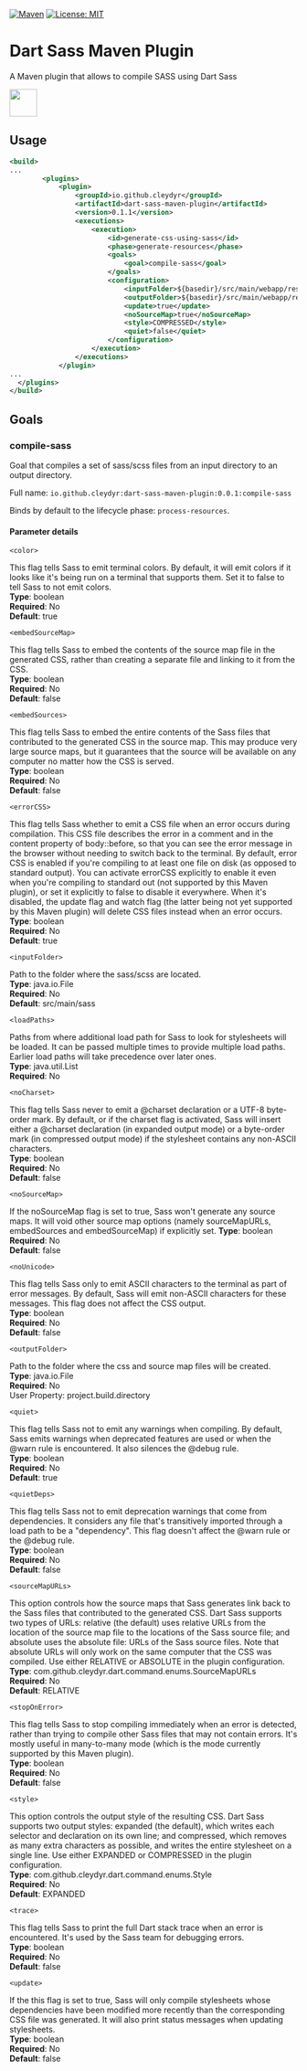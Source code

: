 [![Maven](https://img.shields.io/maven-central/v/io.github.cleydyr/dart-sass-maven-plugin.svg)](https://repo1.maven.org/maven2/io/github/cleydyr/dart-sass-maven-plugin/)
[![License: MIT](https://img.shields.io/badge/License-MIT-yellow.svg)](https://opensource.org/licenses/MIT)

# Dart Sass Maven Plugin

A Maven plugin that allows to compile SASS using Dart Sass

<img height="48" src="https://sass-lang.com/assets/img/logos/logo-b6e1ef6e.svg">

## Usage
```xml
<build>
...
        <plugins>
            <plugin>
                <groupId>io.github.cleydyr</groupId>
                <artifactId>dart-sass-maven-plugin</artifactId>
                <version>0.1.1</version>
                <executions>
                    <execution>
                        <id>generate-css-using-sass</id>
                        <phase>generate-resources</phase>
                        <goals>
                            <goal>compile-sass</goal>
                        </goals>
                        <configuration>
                            <inputFolder>${basedir}/src/main/webapp/resources/css</inputFolder>
                            <outputFolder>${basedir}/src/main/webapp/resources/css</outputFolder>
                            <update>true</update>
                            <noSourceMap>true</noSourceMap>
                            <style>COMPRESSED</style>
                            <quiet>false</quiet>
                        </configuration>
                    </execution>
                </executions>
            </plugin>
...
  </plugins>
</build>
```

## Goals

### compile-sass
Goal that compiles a set of sass/scss files from an input directory to an output directory.

Full name: `io.github.cleydyr:dart-sass-maven-plugin:0.0.1:compile-sass`

Binds by default to the lifecycle phase: `process-resources`.

#### Parameter details
`<color>`

This flag tells Sass to emit terminal colors. By default, it will emit colors if it looks like it's being run on a terminal that supports them. Set it to false to tell Sass to not emit colors.   
**Type**: boolean  
**Required**: No  
**Default**: true

`<embedSourceMap>`

This flag tells Sass to embed the contents of the source map file in the generated CSS, rather than creating a separate file and linking to it from the CSS.   
**Type**: boolean  
**Required**: No  
**Default**: false

`<embedSources>`

This flag tells Sass to embed the entire contents of the Sass files that contributed to the generated CSS in the source map. This may produce very large source maps, but it guarantees that the source will be available on any computer no matter how the CSS is served.   
**Type**: boolean  
**Required**: No  
**Default**: false

`<errorCSS>`

This flag tells Sass whether to emit a CSS file when an error occurs during compilation. This CSS file describes the error in a comment and in the content property of body::before, so that you can see the error message in the browser without needing to switch back to the terminal.
By default, error CSS is enabled if you're compiling to at least one file on disk (as opposed to standard output). You can activate errorCSS explicitly to enable it even when you're compiling to standard out (not supported by this Maven plugin), or set it explicitly to false to disable it everywhere. When it's disabled, the update flag and watch flag (the latter being not yet supported by this Maven plugin) will delete CSS files instead when an error occurs.   
**Type**: boolean  
**Required**: No  
**Default**: true

`<inputFolder>`

Path to the folder where the sass/scss are located.   
**Type**: java.io.File  
**Required**: No  
**Default**: src/main/sass

`<loadPaths>`

Paths from where additional load path for Sass to look for stylesheets will be loaded. It can be passed multiple times to provide multiple load paths. Earlier load paths will take precedence over later ones.   
**Type**: java.util.List  
**Required**: No  

`<noCharset>`

This flag tells Sass never to emit a @charset declaration or a UTF-8 byte-order mark. By default, or if the charset flag is activated, Sass will insert either a @charset declaration (in expanded output mode) or a byte-order mark (in compressed output mode) if the stylesheet contains any non-ASCII characters.   
**Type**: boolean  
**Required**: No  
**Default**: false

`<noSourceMap>`

If the noSourceMap flag is set to true, Sass won't generate any source maps. It will void other source map options (namely sourceMapURLs, embedSources and embedSourceMap) if explicitly set.
**Type**: boolean  
**Required**: No  
**Default**: false

`<noUnicode>`

This flag tells Sass only to emit ASCII characters to the terminal as part of error messages. By default, Sass will emit non-ASCII characters for these messages. This flag does not affect the CSS output.   
**Type**: boolean  
**Required**: No  
**Default**: false

`<outputFolder>`

Path to the folder where the css and source map files will be created.   
**Type**: java.io.File  
**Required**: No  
User Property: project.build.directory

`<quiet>`

This flag tells Sass not to emit any warnings when compiling. By default, Sass emits warnings when deprecated features are used or when the @warn rule is encountered. It also silences the @debug rule.   
**Type**: boolean  
**Required**: No  
**Default**: true

`<quietDeps>`

This flag tells Sass not to emit deprecation warnings that come from dependencies. It considers any file that's transitively imported through a load path to be a "dependency". This flag doesn't affect the @warn rule or the @debug rule.   
**Type**: boolean  
**Required**: No  
**Default**: false

`<sourceMapURLs>`

This option controls how the source maps that Sass generates link back to the Sass files that contributed to the generated CSS. Dart Sass supports two types of URLs:
relative (the default) uses relative URLs from the location of the source map file to the locations of the Sass source file;
and
absolute uses the absolute file: URLs of the Sass source files. Note that absolute URLs will only work on the same computer that the CSS was compiled.
Use either RELATIVE or ABSOLUTE in the plugin configuration.   
**Type**: com.github.cleydyr.dart.command.enums.SourceMapURLs  
**Required**: No  
**Default**: RELATIVE

`<stopOnError>`

This flag tells Sass to stop compiling immediately when an error is detected, rather than trying to compile other Sass files that may not contain errors. It's mostly useful in many-to-many mode (which is the mode currently supported by this Maven plugin).   
**Type**: boolean  
**Required**: No  
**Default**: false

`<style>`

This option controls the output style of the resulting CSS. Dart Sass supports two output styles:
expanded (the default), which writes each selector and declaration on its own line; and
compressed, which removes as many extra characters as possible, and writes the entire stylesheet on a single line.
Use either EXPANDED or COMPRESSED in the plugin configuration.   
**Type**: com.github.cleydyr.dart.command.enums.Style  
**Required**: No  
**Default**: EXPANDED

`<trace>`

This flag tells Sass to print the full Dart stack trace when an error is encountered. It's used by the Sass team for debugging errors.   
**Type**: boolean  
**Required**: No  
**Default**: false

`<update>`

If the this flag is set to true, Sass will only compile stylesheets whose dependencies have been modified more recently than the corresponding CSS file was generated. It will also print status messages when updating stylesheets.   
**Type**: boolean  
**Required**: No  
**Default**: false
